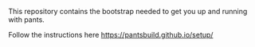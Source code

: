 This repository contains the bootstrap needed to get you up and running with pants.

Follow the instructions here https://pantsbuild.github.io/setup/
